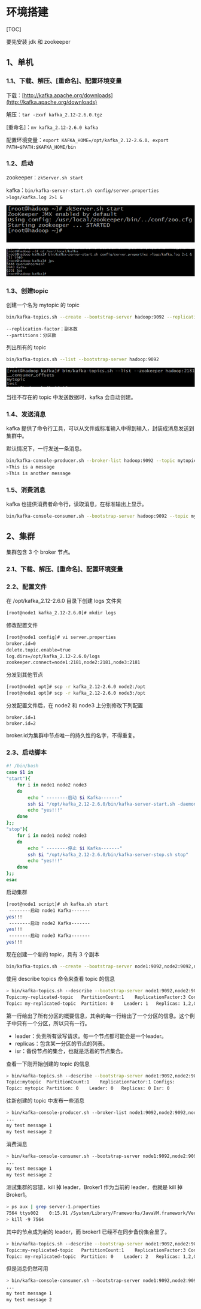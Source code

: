 # 环境搭建

[TOC]

要先安装 jdk 和 zookeeper

## 1、单机

### 1.1、下载、解压、[重命名]、配置环境变量

下载：[http://kafka.apache.org/downloads](http://kafka.apache.org/downloads)

解压：`tar -zxvf kafka_2.12-2.6.0.tgz`
	
[重命名]：`mv kafka_2.12-2.6.0 kafka`

配置环境变量：`export KAFKA_HOME=/opt/kafka_2.12-2.6.0`、`export PATH=$PATH:$KAFKA_HOME/bin`

### 1.2、启动

zookeeper：`zkServer.sh start`

kafka：`bin/kafka-server-start.sh config/server.properties >logs/kafka.log 2>1 &`

![kafka02](./image/kafka02.png)

![kafka03](./image/kafka03.png)

### 1.3、创建topic

创建一个名为 mytopic 的 topic

```sh
bin/kafka-topics.sh --create --bootstrap-server hadoop:9092 --replication-factor 1 --partitions 1 --topic mytopic
```

	--replication-factor：副本数
	--partitions：分区数

列出所有的 topic

```sh
bin/kafka-topics.sh --list --bootstrap-server hadoop:9092
```

![kafka04](./image/kafka04.png)

当往不存在的 topic 中发送数据时，kafka 会自动创建。

### 1.4、发送消息

kafka 提供了命令行工具，可以从文件或标准输入中得到输入，封装成消息发送到集群中。

默认情况下，一行发送一条消息。

```sh
bin/kafka-console-producer.sh --broker-list hadoop:9092 --topic mytopic
>This is a message
>This is another message
```

### 1.5、消费消息

kafka 也提供消费者命令行，读取消息，在标准输出上显示。

```sh
bin/kafka-console-consumer.sh --bootstrap-server hadoop:9092 --topic mytopic --from-beginning
```

## 2、集群

集群包含 3 个 broker 节点。

### 2.1、下载、解压、[重命名]、配置环境变量

### 2.2、配置文件

在 /opt/kafka_2.12-2.6.0 目录下创建 logs 文件夹

```sh
[root@node1 kafka_2.12-2.6.0]# mkdir logs
```

修改配置文件

```sh
[root@node1 config]# vi server.properties 
broker.id=0
delete.topic.enable=true
log.dirs=/opt/kafka_2.12-2.6.0/logs
zookeeper.connect=node1:2181,node2:2181,node3:2181
```

分发到其他节点

```sh
[root@node1 opt]# scp -r kafka_2.12-2.6.0 node2:/opt
[root@node1 opt]# scp -r kafka_2.12-2.6.0 node3:/opt
```

分发配置文件后，在 node2 和 node3 上分别修改下列配置

	broker.id=1
	broker.id=2

broker.id为集群中节点唯一的持久性的名字，不得重复。

### 2.3、启动脚本

```sh
#! /bin/bash
case $1 in
"start"){
	for i in node1 node2 node3
	do
		echo " --------启动 $i Kafka-------"
		ssh $i "/opt/kafka_2.12-2.6.0/bin/kafka-server-start.sh -daemon /opt/kafka_2.12-2.6.0/config/server.properties "
		echo "yes!!!"
	done
};;
"stop"){
 	for i in node1 node2 node3
 	do
 		echo " --------停止 $i Kafka-------"
 		ssh $i "/opt/kafka_2.12-2.6.0/bin/kafka-server-stop.sh stop"
 		echo "yes!!!"
 	done
};;
esac
```

启动集群

```sh
[root@node1 script]# sh kafka.sh start
 --------启动 node1 Kafka-------
yes!!!
 --------启动 node2 Kafka-------
yes!!!
 --------启动 node3 Kafka-------
yes!!!
```

现在创建一个新的 topic，具有 3 个副本

```sh
bin/kafka-topics.sh --create --bootstrap-server node1:9092,node2:9092,node3:9092 --replication-factor 3 --partitions 1 --topic my-replicated-topic
```

使用 describe topics 命令来查看 topic 的信息

```sh
> bin/kafka-topics.sh --describe --bootstrap-server node1:9092,node2:9092,node3:9092 --topic my-replicated-topic
Topic:my-replicated-topic   PartitionCount:1    ReplicationFactor:3 Configs:
Topic: my-replicated-topic  Partition: 0    Leader: 1   Replicas: 1,2,0 Isr: 1,2,0
```

第一行给出了所有分区的概要信息，其余的每一行给出了一个分区的信息。这个例子中只有一个分区，所以只有一行。

* leader：负责所有读写请求。每一个节点都可能会是一个leader。
* replicas：包含某一分区的节点的列表。
* isr：备份节点的集合，也就是活着的节点集合。

查看一下刚开始创建的 topic 的信息

```sh
> bin/kafka-topics.sh --describe --bootstrap-server node1:9092,node2:9092,node3:9092 --topic mytopic
Topic:mytopic  PartitionCount:1    ReplicationFactor:1 Configs:
Topic: mytopic Partition: 0    Leader: 0   Replicas: 0 Isr: 0
```

往新创建的 topic 中发布一些消息

```sh
> bin/kafka-console-producer.sh --broker-list node1:9092,node2:9092,node3:9092 --topic my-replicated-topic
...
my test message 1
my test message 2
```

消费消息

```sh
> bin/kafka-console-consumer.sh --bootstrap-server node1:9092,node2:9092,node3:9092 --from-beginning --topic my-replicated-topic
...
my test message 1
my test message 2
```

测试集群的容错，kill 掉 leader，Broker1 作为当前的 leader，也就是 kill 掉 Broker1。

```sh
> ps aux | grep server-1.properties
7564 ttys002    0:15.91 /System/Library/Frameworks/JavaVM.framework/Versions/1.8/Home/bin/java...
> kill -9 7564
```

其中的节点成为新的 leader，而 broker1 已经不在同步备份集合里了。 

```sh
> bin/kafka-topics.sh --describe --bootstrap-server node1:9092,node2:9092,node3:9092 --topic my-replicated-topic
Topic:my-replicated-topic   PartitionCount:1    ReplicationFactor:3 Configs:
Topic: my-replicated-topic  Partition: 0    Leader: 2   Replicas: 1,2,0 Isr: 2,0
```

但是消息仍然可用

```sh
> bin/kafka-console-consumer.sh --bootstrap-server node1:9092,node2:9092,node3:9092 --from-beginning --topic my-replicated-topic
...
my test message 1
my test message 2
```